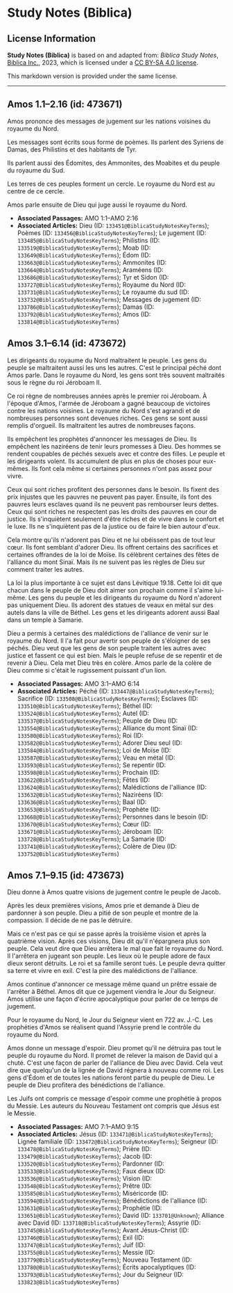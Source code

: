 # Study Notes (Biblica)

## License Information

**Study Notes (Biblica)** is based on and adapted from: _Biblica Study Notes_, [Biblica Inc.](https://www.biblica.com/), 2023, which is licensed under a [CC BY-SA 4.0 license](https://creativecommons.org/licenses/by-sa/4.0/legalcode.en).

This markdown version is provided under the same license.



--------------------------------

## Amos 1.1–2.16 (id: 473671)

Amos prononce des messages de jugement sur les nations voisines du royaume du Nord.

Les messages sont écrits sous forme de poèmes. Ils parlent des Syriens de Damas, des Philistins et des habitants de Tyr.

Ils parlent aussi des Édomites, des Ammonites, des Moabites et du peuple du royaume du Sud.

Les terres de ces peuples forment un cercle. Le royaume du Nord est au centre de ce cercle.

Amos parle ensuite de Dieu qui juge aussi le royaume du Nord.

* **Associated Passages:** AMO 1:1–AMO 2:16
* **Associated Articles:** Dieu (ID: `133451@BiblicaStudyNotesKeyTerms`); Poèmes (ID: `133456@BiblicaStudyNotesKeyTerms`); Le jugement (ID: `133485@BiblicaStudyNotesKeyTerms`); Philistins (ID: `133519@BiblicaStudyNotesKeyTerms`); Moab (ID: `133649@BiblicaStudyNotesKeyTerms`); Édom (ID: `133663@BiblicaStudyNotesKeyTerms`); Ammonites (ID: `133664@BiblicaStudyNotesKeyTerms`); Araméens (ID: `133686@BiblicaStudyNotesKeyTerms`); Tyr et Sidon (ID: `133727@BiblicaStudyNotesKeyTerms`); Royaume du Nord (ID: `133731@BiblicaStudyNotesKeyTerms`); Le royaume du sud (ID: `133732@BiblicaStudyNotesKeyTerms`); Messages de jugement (ID: `133786@BiblicaStudyNotesKeyTerms`); Damas (ID: `133792@BiblicaStudyNotesKeyTerms`); Amos (ID: `133814@BiblicaStudyNotesKeyTerms`)

## Amos 3.1–6.14 (id: 473672)

Les dirigeants du royaume du Nord maltraitent le peuple. Les gens du peuple se maltraitent aussi les uns les autres. C'est le principal péché dont Amos parle. Dans le royaume du Nord, les gens sont très souvent maltraités sous le règne du roi Jéroboam II.

Ce roi règne de nombreuses années après le premier roi Jéroboam. À l'époque d'Amos, l'armée de Jéroboam a gagné beaucoup de victoires contre les nations voisines. Le royaume du Nord s'est agrandi et de nombreuses personnes sont devenues riches. Ces gens se sont aussi remplis d'orgueil. Ils maltraitent les autres de nombreuses façons.

Ils empêchent les prophètes d'annoncer les messages de Dieu. Ils empêchent les naziréens de tenir leurs promesses à Dieu. Des hommes se rendent coupables de péchés sexuels avec et contre des filles. Le peuple et les dirigeants volent. Ils accumulent de plus en plus de choses pour eux\-mêmes. Ils font cela même si certaines personnes n'ont pas assez pour vivre.

Ceux qui sont riches profitent des personnes dans le besoin. Ils fixent des prix injustes que les pauvres ne peuvent pas payer. Ensuite, ils font des pauvres leurs esclaves quand ils ne peuvent pas rembourser leurs dettes. Ceux qui sont riches ne respectent pas les droits des pauvres en cour de justice. Ils s'inquiètent seulement d'être riches et de vivre dans le confort et le luxe. Ils ne s'inquiètent pas de la justice ou de faire le bien autour d'eux.

Cela montre qu'ils n'adorent pas Dieu et ne lui obéissent pas de tout leur cœur. Ils font semblant d'adorer Dieu. Ils offrent certains des sacrifices et certaines offrandes de la loi de Moïse. Ils célèbrent certaines des fêtes de l'alliance du mont Sinaï. Mais ils ne suivent pas les règles de Dieu sur comment traiter les autres.

La loi la plus importante à ce sujet est dans Lévitique 19\.18\. Cette loi dit que chacun dans le peuple de Dieu doit aimer son prochain comme il s'aime lui\-même. Les gens du peuple et les dirigeants du royaume du Nord n'adorent pas uniquement Dieu. Ils adorent des statues de veaux en métal sur des autels dans la ville de Béthel. Les gens et les dirigeants adorent aussi Baal dans un temple à Samarie.

Dieu a permis à certaines des malédictions de l'alliance de venir sur le royaume du Nord. Il l'a fait pour avertir son peuple de s'éloigner de ses péchés. Dieu veut que les gens de son peuple traitent les autres avec justice et fassent ce qui est bien. Mais le peuple refuse de se repentir et de revenir à Dieu. Cela met Dieu très en colère. Amos parle de la colère de Dieu comme si c'était le rugissement puissant d'un lion.

* **Associated Passages:** AMO 3:1–AMO 6:14
* **Associated Articles:** Péché (ID: `133447@BiblicaStudyNotesKeyTerms`); Sacrifice (ID: `133508@BiblicaStudyNotesKeyTerms`); Esclaves (ID: `133510@BiblicaStudyNotesKeyTerms`); Béthel (ID: `133524@BiblicaStudyNotesKeyTerms`); Autel (ID: `133537@BiblicaStudyNotesKeyTerms`); Peuple de Dieu (ID: `133554@BiblicaStudyNotesKeyTerms`); Alliance du mont Sinaï (ID: `133580@BiblicaStudyNotesKeyTerms`); Roi (ID: `133582@BiblicaStudyNotesKeyTerms`); Adorer Dieu seul (ID: `133584@BiblicaStudyNotesKeyTerms`); Loi de Moïse (ID: `133587@BiblicaStudyNotesKeyTerms`); Veau en métal (ID: `133593@BiblicaStudyNotesKeyTerms`); Se repentir (ID: `133598@BiblicaStudyNotesKeyTerms`); Prochain (ID: `133622@BiblicaStudyNotesKeyTerms`); Fêtes (ID: `133624@BiblicaStudyNotesKeyTerms`); Malédictions de l'alliance (ID: `133632@BiblicaStudyNotesKeyTerms`); Naziréens (ID: `133636@BiblicaStudyNotesKeyTerms`); Baal (ID: `133653@BiblicaStudyNotesKeyTerms`); Prophète (ID: `133668@BiblicaStudyNotesKeyTerms`); Personnes dans le besoin (ID: `133670@BiblicaStudyNotesKeyTerms`); Cœur (ID: `133671@BiblicaStudyNotesKeyTerms`); Jéroboam (ID: `133728@BiblicaStudyNotesKeyTerms`); La Samarie (ID: `133741@BiblicaStudyNotesKeyTerms`); Colère de Dieu (ID: `133752@BiblicaStudyNotesKeyTerms`)

## Amos 7.1–9.15 (id: 473673)

Dieu donne à Amos quatre visions de jugement contre le peuple de Jacob.

Après les deux premières visions, Amos prie et demande à Dieu de pardonner à son peuple. Dieu a pitié de son peuple et montre de la compassion. Il décide de ne pas le détruire.

Mais ce n'est pas ce qui se passe après la troisième vision et après la quatrième vision. Après ces visions, Dieu dit qu'il n'épargnera plus son peuple. Cela veut dire que Dieu arrêtera le mal que fait le royaume du Nord. Il l'arrêtera en jugeant son peuple. Les lieux où le peuple adore de faux dieux seront détruits. Le roi et sa famille seront tués. Le peuple devra quitter sa terre et vivre en exil. C'est la pire des malédictions de l'alliance.

Amos continue d'annoncer ce message même quand un prêtre essaie de l'arrêter à Béthel. Amos dit que ce jugement viendra le Jour du Seigneur. Amos utilise une façon d'écrire apocalyptique pour parler de ce temps de jugement.

Pour le royaume du Nord, le Jour du Seigneur vient en 722 av. J.\-C. Les prophéties d'Amos se réalisent quand l'Assyrie prend le contrôle du royaume du Nord.

Amos donne un message d'espoir. Dieu promet qu'il ne détruira pas tout le peuple du royaume du Nord. Il promet de relever la maison de David qui a chuté. C'est une façon de parler de l'alliance de Dieu avec David. Cela veut dire que quelqu'un de la lignée de David régnera à nouveau comme roi. Les gens d'Édom et de toutes les nations feront partie du peuple de Dieu. Le peuple de Dieu profitera des bénédictions de l'alliance.

Les Juifs ont compris ce message d'espoir comme une prophétie à propos du Messie. Les auteurs du Nouveau Testament ont compris que Jésus est le Messie.

* **Associated Passages:** AMO 7:1–AMO 9:15
* **Associated Articles:** Jésus (ID: `133471@BiblicaStudyNotesKeyTerms`); Lignée familiale (ID: `133472@BiblicaStudyNotesKeyTerms`); Seigneur (ID: `133478@BiblicaStudyNotesKeyTerms`); Prière (ID: `133479@BiblicaStudyNotesKeyTerms`); Jacob (ID: `133520@BiblicaStudyNotesKeyTerms`); Pardonner (ID: `133533@BiblicaStudyNotesKeyTerms`); Faux dieux (ID: `133536@BiblicaStudyNotesKeyTerms`); Vision (ID: `133548@BiblicaStudyNotesKeyTerms`); Prêtre (ID: `133585@BiblicaStudyNotesKeyTerms`); Miséricorde (ID: `133594@BiblicaStudyNotesKeyTerms`); Bénédictions de l'alliance (ID: `133631@BiblicaStudyNotesKeyTerms`); Prophétie (ID: `133651@BiblicaStudyNotesKeyTerms`); David (ID: `133701@Unknown`); Alliance avec David (ID: `133718@BiblicaStudyNotesKeyTerms`); Assyrie (ID: `133745@BiblicaStudyNotesKeyTerms`); Avant Jésus-Christ (ID: `133746@BiblicaStudyNotesKeyTerms`); Exil (ID: `133747@BiblicaStudyNotesKeyTerms`); Juif (ID: `133755@BiblicaStudyNotesKeyTerms`); Messie (ID: `133779@BiblicaStudyNotesKeyTerms`); Nouveau Testament (ID: `133780@BiblicaStudyNotesKeyTerms`); Écrits apocalyptiques (ID: `133793@BiblicaStudyNotesKeyTerms`); Jour du Seigneur (ID: `133823@BiblicaStudyNotesKeyTerms`)

